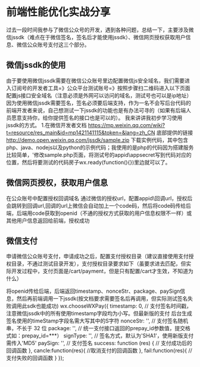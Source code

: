 # 前端性能优化实战分享

过去一段时间我参与了微信公众号的开发，遇到各种问题，总结一下，主要涉及微信jssdk（难点在于微信签名，签名后才能使用jssdk）、微信网页授权获取用户信息、微信公众账号支付这三个部分。

## 微信jssdk的使用
由于要使用微信jssdk需要在微信公众账号里边配置微信js安全域名，我们需要进入订阅号的开发者工具=》公众平台测试账号=》按照步骤扫二维码进入以下页面
配置js接口安全域名（注意必须是外网可以访问的域名，测试号也可以是ip地址）
因为使用微信jssdk需要签名，签名必须要后端支持，作为一名不会写后台代码的前端开发者来说，自己想测试一下jssdk的功能也是有办法可寻的（如果有后端人员愿意支持你，给你提供签名的接口也是可以的）。
我来讲讲我初步学习使用jssdk的方式。
1.在微信开发者文档
https://mp.weixin.qq.com/wiki?t=resource/res_main&id=mp1421141115&token=&lang=zh_CN
底部提供的链接
http://demo.open.weixin.qq.com/jssdk/sample.zip
下载实例代码，其中包含php、java、nodejs以及python的示例代码；我使用的是php的代码因为搭建服务比较简单，'修改sample.php页面，将测试号的appid\appsecret写到代码对应的位置，然后将要测试的代码房子wx.ready(function(){})里边就可以了。

## 微信网页授权，获取用户信息
在公众账号中配置授权回调域名
通过微信的授权url，配置appid\回调url，授权后会跳转到回调url,回调的url上微信会自动加上一个code码，然后将code码传给后端，后端用code获取到openid（不通的授权方式获取的用户信息权限不一样）或其他用户信息返回给前端，授权成功

## 微信支付
申请微信公众账号支付，申请成功之后，配置支付授权目录（建议直接使用支付授权目录，不通过测试目录开发），支付授权目录要求如下（虽要求进去匹配，但实际开发过程中，支付页面是/cart/payment，但是只有配置/cart才生效，不知道为什么）

将openid传给后端，后端返回timestamp、nonceStr、package、paySign信息，然后再前端调用一下jssdk(按文档要求需要签名后再调用，但实际测试签名失败调用此sdk也能成功)
wx.chooseWXPay({
timestamp: 0, // 支付签名时间戳，注意微信jssdk中的所有使用timestamp字段均为小写。但最新版的支付 后台生成签名使用的timeStamp字段名需大写其中的S字符
nonceStr: '', // 支付签名随机串，不长于 32 位
package: '', // 统一支付接口返回的prepay_id参数值，提交格式如：prepay_id=***）
signType: '', // 签名方式，默认为'SHA1'，使用新版支付需传入'MD5'
paySign: '', // 支付签名
success: function (res) {
// 支付成功后的回调函数
},
cancle:function(res){
//取消支付的回调函数
},
fail:function(res){
//支付失败的回调函数
}
});